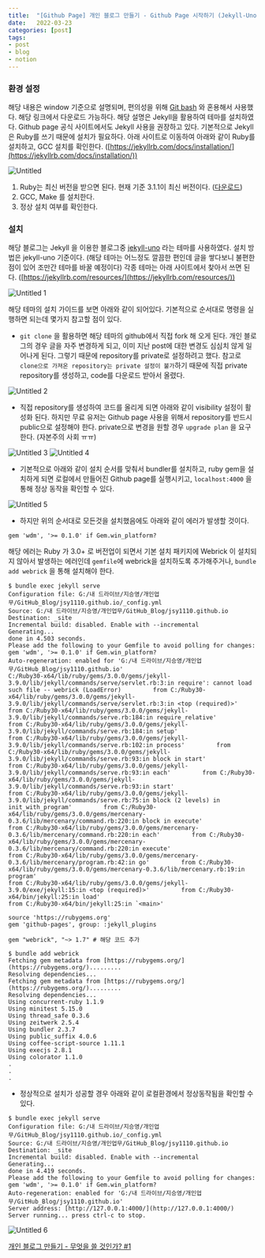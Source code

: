 ```yaml
---
title:  "[Github Page] 개인 블로그 만들기 - Github Page 시작하기 (Jekyll-Uno) #2"
date:   2022-03-23
categories: [post]
tags:
- post
- blog
- notion
---
```

### 환경 설정

해당 내용은 window 기준으로 설명되며, 편의성을 위해 [Git bash](https://git-scm.com/downloads) 와 혼용해서 사용했다. 해당 링크에서 다운로드 가능하다.  해당 설명은 Jekyll을 활용하여 테마를 설치하였다.  Github page 공식 사이트에서도 Jekyll 사용을 권장하고 있다. 기본적으로 Jekyll은 Ruby를 쓰기 때문에 설치가 필요하다. 아래 사이트로 이동하여 아래와 같이 Ruby를 설치하고, GCC 설치를 확인한다. ([https://jekyllrb.com/docs/installation/](https://jekyllrb.com/docs/installation/))

![Untitled](https://user-images.githubusercontent.com/6336815/159629172-caf50827-20b9-4866-a39a-cba4b4154a8f.png)

1. Ruby는 최신 버전을 받으면 된다. 현재 기준 3.1.1이 최신 버전이다. ([다운로드](https://cache.ruby-lang.org/pub/ruby/3.1/ruby-3.1.1.tar.gz))
2. GCC, Make 를 설치한다.
3. 정상 설치 여부를 확인한다.

### 설치

해당 블로그는 Jekyll 을 이용한 블로그중 [jekyll-uno](https://github.com/joshgerdes/jekyll-uno) 라는 테마를 사용하였다. 설치 방법은 jekyll-uno 기준이다. (해당 테마는 어느정도 깔끔한 편인데 글을 쌓다보니 불편한 점이 있어 조만간 테마를 바꿀 예정이다) 각종 테마는 아래 사이트에서 찾아서 쓰면 된다. ([https://jekyllrb.com/resources/](https://jekyllrb.com/resources/))

![Untitled 1](https://user-images.githubusercontent.com/6336815/159629152-3cba71fd-8422-4997-971b-3a33198e30e7.png)

해당 테마의 설치 가이드를 보면 아래와 같이 되어있다. 기본적으로 순서대로 명령을 실행하면 되는데 몇가지 참고할 점이 있다.

- `git clone` 을 활용하면 해당 테마의 github에서 직접 fork 해 오게 된다. 개인 블로그의 경우 글을 자주 변경하게 되고, 이미 지난 post에 대한 변경도 심심치 않게 일어나게 된다. 그렇기 때문에 repository를 private로 설정하려고 했다. 참고로 `clone으로 가져온 repository는 private 설정이 불가`하기 때문에 직접 private repository를 생성하고, code를 다운로드 받아서 올렸다.

![Untitled 2](https://user-images.githubusercontent.com/6336815/159629159-685bc4e9-87f1-4bfb-a282-7bb7f20a6b6c.png)

- 직접 repository를 생성하여 코드를 올리게 되면 아래와 같이 visibility 설정이 활성화 된다. 하지만 무료 유저는 Github page 사용을 위해서 repository를 반드시 public으로 설정해야 한다. private으로 변경을 원할 경우 `upgrade plan` 을 요구한다. (자본주의 사회 ㅠㅠ)

![Untitled 3](https://user-images.githubusercontent.com/6336815/159629162-d7e208a5-b381-4dfa-a849-e976df17a890.png)
![Untitled 4](https://user-images.githubusercontent.com/6336815/159629165-6ebe4767-f9e4-4877-a5df-20799ed4d9cc.png)

- 기본적으로 아래와 같이 설치 순서를 맞춰서 bundler를 설치하고, ruby gem을 설치하게 되면 로컬에서 만들어진 Github page를 실행시키고, `localhost:4000` 을 통해 정상 동작을 확인할 수 있다.

![Untitled 5](https://user-images.githubusercontent.com/6336815/159629167-da7d0b9e-b066-48ee-b891-ae299a417bc3.png)

- 하지만 위의 순서대로 모든것을 설치했음에도 아래와 같이 에러가 발생할 것이다. 

`gem 'wdm', '>= 0.1.0' if Gem.win_platform?`

해당 에러는 Ruby 가 3.0+ 로 버전업이 되면서 기본 설치 패키지에 Webrick 이 설치되지 않아서 발생하는 에러인데 `gemfile`에 webrick을 설치하도록 추가해주거나, `bundle add webrick` 을 통해 설치해야 한다.

```tsx
$ bundle exec jekyll serve
Configuration file: G:/내 드라이브/지승영/개인업무/GitHub_Blog/jsy1110.github.io/_config.yml
Source: G:/내 드라이브/지승영/개인업무/GitHub_Blog/jsy1110.github.io
Destination: _site
Incremental build: disabled. Enable with --incremental
Generating...
done in 4.503 seconds.
Please add the following to your Gemfile to avoid polling for changes:
gem 'wdm', '>= 0.1.0' if Gem.win_platform?
Auto-regeneration: enabled for 'G:/내 드라이브/지승영/개인업무/GitHub_Blog/jsy1110.github.io'
C:/Ruby30-x64/lib/ruby/gems/3.0.0/gems/jekyll-3.9.0/lib/jekyll/commands/serve/servlet.rb:3:in require': cannot load such file -- webrick (LoadError)         from C:/Ruby30-x64/lib/ruby/gems/3.0.0/gems/jekyll-3.9.0/lib/jekyll/commands/serve/servlet.rb:3:in <top (required)>'
from C:/Ruby30-x64/lib/ruby/gems/3.0.0/gems/jekyll-3.9.0/lib/jekyll/commands/serve.rb:184:in require_relative'         from C:/Ruby30-x64/lib/ruby/gems/3.0.0/gems/jekyll-3.9.0/lib/jekyll/commands/serve.rb:184:in setup'
from C:/Ruby30-x64/lib/ruby/gems/3.0.0/gems/jekyll-3.9.0/lib/jekyll/commands/serve.rb:102:in process'         from C:/Ruby30-x64/lib/ruby/gems/3.0.0/gems/jekyll-3.9.0/lib/jekyll/commands/serve.rb:93:in block in start'
from C:/Ruby30-x64/lib/ruby/gems/3.0.0/gems/jekyll-3.9.0/lib/jekyll/commands/serve.rb:93:in each'         from C:/Ruby30-x64/lib/ruby/gems/3.0.0/gems/jekyll-3.9.0/lib/jekyll/commands/serve.rb:93:in start'
from C:/Ruby30-x64/lib/ruby/gems/3.0.0/gems/jekyll-3.9.0/lib/jekyll/commands/serve.rb:75:in block (2 levels) in init_with_program'         from C:/Ruby30-x64/lib/ruby/gems/3.0.0/gems/mercenary-0.3.6/lib/mercenary/command.rb:220:in block in execute'
from C:/Ruby30-x64/lib/ruby/gems/3.0.0/gems/mercenary-0.3.6/lib/mercenary/command.rb:220:in each'         from C:/Ruby30-x64/lib/ruby/gems/3.0.0/gems/mercenary-0.3.6/lib/mercenary/command.rb:220:in execute'
from C:/Ruby30-x64/lib/ruby/gems/3.0.0/gems/mercenary-0.3.6/lib/mercenary/program.rb:42:in go'         from C:/Ruby30-x64/lib/ruby/gems/3.0.0/gems/mercenary-0.3.6/lib/mercenary.rb:19:in program'
from C:/Ruby30-x64/lib/ruby/gems/3.0.0/gems/jekyll-3.9.0/exe/jekyll:15:in <top (required)>'         from C:/Ruby30-x64/bin/jekyll:25:in load'
from C:/Ruby30-x64/bin/jekyll:25:in `<main>'
```

```tsx
source 'https://rubygems.org'
gem 'github-pages', group: :jekyll_plugins

gem "webrick", "~> 1.7" # 해당 코드 추가
```

```tsx
$ bundle add webrick
Fetching gem metadata from [https://rubygems.org/](https://rubygems.org/).........
Resolving dependencies...
Fetching gem metadata from [https://rubygems.org/](https://rubygems.org/).........
Resolving dependencies...
Using concurrent-ruby 1.1.9
Using minitest 5.15.0
Using thread_safe 0.3.6
Using zeitwerk 2.5.4
Using bundler 2.3.7
Using public_suffix 4.0.6
Using coffee-script-source 1.11.1
Using execjs 2.8.1
Using colorator 1.1.0
.
.
.
```

- 정상적으로 설치가 성공할 경우 아래와 같이 로컬환경에서 정상동작됨을 확인할 수 있다.

```tsx
$ bundle exec jekyll serve
Configuration file: G:/내 드라이브/지승영/개인업무/GitHub_Blog/jsy1110.github.io/_config.yml
Source: G:/내 드라이브/지승영/개인업무/GitHub_Blog/jsy1110.github.io
Destination: _site
Incremental build: disabled. Enable with --incremental
Generating...
done in 4.419 seconds.
Please add the following to your Gemfile to avoid polling for changes:
gem 'wdm', '>= 0.1.0' if Gem.win_platform?
Auto-regeneration: enabled for 'G:/내 드라이브/지승영/개인업무/GitHub_Blog/jsy1110.github.io'
Server address: [http://127.0.0.1:4000/](http://127.0.0.1:4000/)
Server running... press ctrl-c to stop.
```

![Untitled 6](https://user-images.githubusercontent.com/6336815/159629168-684b16e8-2395-41c9-ab63-7a25c491443c.png)

[개인 블로그 만들기 - 무엇을 쓸 것인가? #1](https://jsy1110.github.io/2022/make-personal-blog-1/)